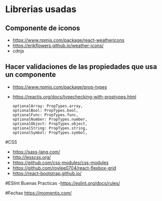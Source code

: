 # Librerias  usadas

## Componente de iconos
- https://www.npmjs.com/package/react-weathericons
- https://erikflowers.github.io/weather-icons/
- cdnjs <link rel="stylesheet" href="https://cdnjs.cloudflare.com/ajax/libs/weather-icons/2.0.9/css/weather-icons.min.css" />

## Hacer validaciones de las propiedades que usa un componente
- https://www.npmjs.com/package/prop-types
- https://reactjs.org/docs/typechecking-with-proptypes.html

    ```
    optionalArray: PropTypes.array,
    optionalBool: PropTypes.bool,
    optionalFunc: PropTypes.func,
    optionalNumber: PropTypes.number,
    optionalObject: PropTypes.object,
    optionalString: PropTypes.string,
    optionalSymbol: PropTypes.symbol,
    ```

#CSS
- https://sass-lang.com/
- http://lesscss.org/
- https://github.com/css-modules/css-modules
- https://github.com/roylee0704/react-flexbox-grid
- https://react-bootstrap.github.io/

#ESlint Buenas Practicas
-https://eslint.org/docs/rules/

#Fechas
https://momentjs.com/
